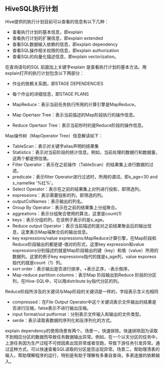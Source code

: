 ##  HiveSQL执行计划
Hive提供的执行计划目前可以查看的信息有以下几种：
* 查看执行计划的基本信息，即explain
* 查看执行计划的扩展信息，即explain extended
* 查看SQL数据输入依赖的信息，即explain dependency
* 查看SQL操作相关权限的信息，即explain authorization
* 查看SQL的向量化描述信息，即explain vectorization。


在查询语句的SQL 前面加上关键字explain 是查看执行计划的基本方法。用explain打开的执行计划包含以下两部分：
* 作业的依赖关系图，即STAGE DEPENDENCIES
* 每个作业的详细信息，即STAGE PLANS

* MapReduce：表示当前任务执行所用的计算引擎是MapReduce。
* Map Opertaor Tree：表示当前描述的Map阶段执行的操作信息。
* Reduce Opertaor Tree：表示当前秒时的是Reduce阶段的操作信息。

Map操作树（MapOperator Tree）信息解读如下：
* TableScan：表示对关键字alias声明的结果集 
* Statistics：表示对当前阶段的统计信息。例如，当前处理的数据行和数据量，这两个都是预估值。
* Filter Operator：表示在之前操作（TableScan）的结果集上进行数据的过滤。
* predicate：表示filter Operator进行过滤时，所用的谓词，即s_age<30 and s_namelike '%红%'。
* Select Operator：表示在之前的结果集上对列进行投影，即筛选列。
* expressions：表示需要投影的列，即筛选的列。
* outputColNames：表示输出的列名。
* Group By Operator：表示在之前的结果集上分组聚合。
* aggreations：表示分组聚合使用的算法，这里是count(1)
* keys：表示分组的列，在该例子表示的是s_age。
* Reduce output Operator：表示当前描述的是对之前结果聚会后的输出信息，这里表示Map端聚合后的输出信息。
* key expressions/value expressions:MapReduce计算引擎，在Map阶段和Reduce阶段输出的都是键-值对的形式，这里key expression和value expressions分别描述的就是Map阶段输出的键（key）和值（value）所用的数据列。这里的例子key expressions指代的就是s_age列，value exporess 指代的就是count（1）列。
* sort order：表示输出是否进行排序，+表示正序，-表示倒序。
* Map-reduce partition columns：表示Map 阶段输出到Reduce 阶段的分区列，在Hive-SQL中，可以用distribute by指代分区的列。

Reduce阶段所涉及的关键词与Map阶段的关键词是一样的，字段表示含义也相同
* compressed：在File Output Operator中这个关键词表示文件输出的结果是否进行压缩，false表示不进行输出压缩。
* input format/out putformat：分别表示文件输入和输出的文件类型。
* serde：表示读取表数据的序列化和反序列化的方式。

explain dependency的使用场景有两个。场景一，快速排除。快速排除因为读取不到相应分区的数据而导致任务数据输出异常。例如，在一个以天分区的任务中，上游任务因为生产过程不可控因素出现异常或者空跑，导致下游任务引发异常。通过这种方式，可以快速查看SQL读取的分区是否出现异常。场景二，帮助理清表的输入，帮助理解程序的运行，特别是有助于理解有多重自查询，多表连接的依赖输入。